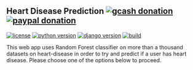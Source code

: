 ## Heart Disease Prediction [![gcash donation][1]][2] [![paypal donation][3]][4]

[![license][5]][6] [![python version][7]][8] [![django version][9]][10] [![build][11]][12] 

This web app uses Random Forest classifier on more than a thousand datasets on heart-disease in order to try and predict if a user has heart disease. Please choose one of the options below to proceed.

[1]: https://img.shields.io/badge/donate-gcash-green
[2]: https://drive.google.com/file/d/1JeMx5_S7VBBT-3xO7mV9YOMfESeV3eKa/view

[3]: https://img.shields.io/badge/donate-paypal-blue
[4]: https://www.paypal.com/paypalme/mcabanlitph

[5]: https://img.shields.io/badge/license-GNUGPLv3-blue.svg
[6]: https://github.com/mcabanlit/heart-disease/blob/main/LICENSE.md

[7]: https://img.shields.io/badge/python-3.10-blue
[8]: https://www.python.org/

[9]: https://img.shields.io/badge/pywebio-1.6.1-dark
[10]: https://pywebio.readthedocs.io/en/latest/

[11]: https://img.shields.io/badge/build-passing-green
[12]: http://heart-disease-pywebio.herokuapp.com/
